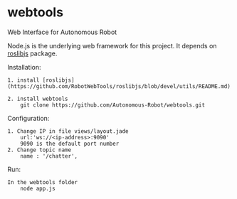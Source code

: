 webtools
========

Web Interface for Autonomous Robot

Node.js is the underlying web framework for this project. It depends on [roslibjs](https://github.com/RobotWebTools/roslibjs) package.


Installation:

    1. install [roslibjs](https://github.com/RobotWebTools/roslibjs/blob/devel/utils/README.md)
    
    2. install webtools
        git clone https://github.com/Autonomous-Robot/webtools.git
      
Configuration:

    1. Change IP in file views/layout.jade
        url:'ws://<ip-address>:9090'
        9090 is the default port number
    2. Change topic name 
        name : '/chatter',
        
Run:

    In the webtools folder
        node app.js
